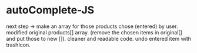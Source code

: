 # autoComplete-JS

next step -> make an array for those products chose (entered) by user.
              modified original products[] array. (remove the chosen items in original[] and put those to new []).
              cleaner and readable code.
              undo entered item with trashIcon.
